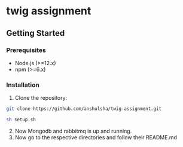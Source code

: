 # twig assignment

## Getting Started

### Prerequisites

- Node.js (>=12.x)
- npm (>=6.x)

### Installation

1. Clone the repository:

```bash
git clone https://github.com/anshulsha/twig-assignment.git

sh setup.sh

```
2. Now Mongodb and rabbitmq is up and running.
3. Now go to the respective directories and follow their README.md
